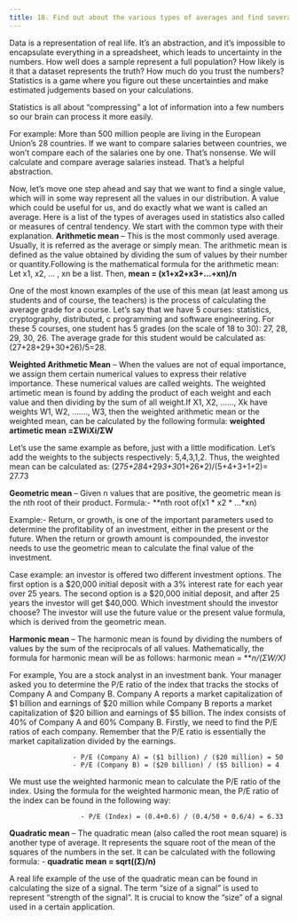 ```yaml
---
title: 18. Find out about the various types of averages and find several real-world examples where they “naturally” occur
---
```

Data is a representation of real life. It’s an abstraction, and it’s impossible to encapsulate everything in a spreadsheet, which leads to uncertainty in the numbers. How well does a sample represent a full population? How likely is it that a dataset represents the truth? How much do you trust the numbers? Statistics is a game where you figure out these uncertainties and make estimated judgements based on your calculations.

Statistics is all about “compressing” a lot of information into a few numbers so our brain can process it more easily.

For example:
More than 500 million people are living in the European Union’s 28 countries. If we want to compare salaries between countries, we won’t compare each of the salaries one by one. That’s nonsense. We will calculate and compare average salaries instead. That’s a helpful abstraction.

Now, let’s move one step ahead and say that we want to find a single value, which will in some way represent all the values in our distribution. A value which could be useful for us, and do exactly what we want is called an average. Here is a list of the types of averages used in statistics also called or measures of central tendency. We start with the common type with their explanation.
 **Arithmetic mean** – This is the most commonly used average. Usually, it is referred as the average or simply mean. The arithmetic mean is defined as the value obtained by dividing the sum of values by their number or quantity.Following is the mathematical formula for the arithmetic mean:
        Let x1, x2, … , xn be a list. Then, 
            **mean  = (x1+x2+x3+...+xn)/n**

One of the most known examples of the use of this mean (at least among us students and of course, the teachers) is the process of calculating the average grade for a course. Let’s say that we have 5 courses: statistics, cryptography, distributed, c programming and software engineering. For these 5 courses, one student has 5 grades (on the scale of 18 to 30): 27, 28, 29, 30, 26. The average grade for this student would be calculated as: (27+28+29+30+26)/5=28.

  **Weighted Arithmetic Mean** – When the values are not of equal importance, we assign them certain numerical values to express their relative importance. These numerical values are called weights. The weighted artimetic mean is found by adding the product of each weight and each value and then dividing by the sum of all weight.If X1, X2, ……, Xk have weights W1, W2, ……., W3, then the weighted arithmetic mean or the weighted mean, can be calculated by the following formula:
                          **weighted artimetic mean  =ΣWiXi/ΣW**

Let’s use the same example as before, just with a little modification. Let’s add the weights to the subjects respectively: 5,4,3,1,2. Thus, the weighted mean can be calculated as: (27*5+28*4+29*3+30*1+26*2)/(5+4+3+1+2)= 27.73

   **Geometric mean** – Given n values that are positive, the geometric mean is the nth root of their product.
        Formula:- **nth root of(x1 * x2 * ...*xn)

Example:- Return, or growth, is one of the important parameters used to determine the profitability of an investment, either in the present or the future. When the return or growth amount is compounded, the investor needs to use the geometric mean to calculate the final value of the investment.

Case example: an investor is offered two different investment options. The first option is a $20,000 initial deposit with a 3% interest rate for each year over 25 years. The second option is a $20,000 initial deposit, and after 25 years the investor will get $40,000. Which investment should the investor choose? The investor will use the future value or the present value formula, which is derived from the geometric mean.

  **Harmonic mean** – The harmonic mean is found by dividing the numbers of values by the sum of the reciprocals of all values.   Mathematically, the formula for harmonic mean will be as follows:
   harmonic mean  = ***n/(ΣW/X)*

For example, You are a stock analyst in an investment bank. Your manager asked you to determine the P/E ratio of the index that tracks the stocks of Company A and Company B. Company A reports a market capitalization of $1 billion and earnings of $20 million while Company B reports a market capitalization of $20 billion and earnings of $5 billion. The index consists of 40% of Company A and 60% Company B. Firstly, we need to find the P/E ratios of each company. Remember that the P/E ratio is essentially the market capitalization divided by the earnings.

                    - P/E (Company A) = ($1 billion) / ($20 million) = 50
                    - P/E (Company B) = ($20 billion) / ($5 billion) = 4
We must use the weighted harmonic mean to calculate the P/E ratio of the index. Using the formula for the weighted harmonic mean, the P/E ratio of the index can be found in the following way:

                      - P/E (Index) = (0.4+0.6) / (0.4/50 + 0.6/4) = 6.33

  **Quadratic mean** – The quadratic mean (also called the root mean square) is another type of average. It represents the square root of the mean of the squares of the numbers in the set. It can be calculated with the following formula:
                 - **quadratic mean = sqrt((Σ)/n)**

A real life example of the use of the quadratic mean can be found in calculating the size of a signal. The term “size of a signal” is used to represent “strength of the signal”. It is crucial to know the “size” of a signal used in a certain application.  

